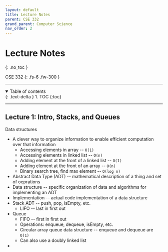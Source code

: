 ```yaml
---
layout: default
title: Lecture Notes
parent: CSE 332
grand_parent: Computer Science
nav_order: 2
---
```


# Lecture Notes
{: .no_toc }

CSE 332
{: .fs-6 .fw-300 }

---

<details open markdown="block">
  <summary>
    Table of contents
  </summary>
  {: .text-delta }
1. TOC
{:toc}
</details>

---

## Lecture 1: Intro, Stacks, and Queues
Data structures
- A clever way to organize information to enable efficient computation over that information
  - Accessing elements in array -- `O(1)`
  - Accessing elements in linked list -- `O(n)`
  - Adding element at the front of a linked list -- `O(1)`
  - Adding element at the front of an array -- `O(n)`
  - Binary search tree, find max element -- `O(log n)`
- Abstract Data Type (ADT) -- mathematical description of a thing and set of oeprations
- Data structure -- specific organization of data and algorithms for implementing an ADT
- Implementation -- actual code implementation of a data structure
- Stack ADT -- push, pop, isEmpty, etc. 
  - LIFO -- last in first out
- Queue
  - FIFO -- first in first out
  - Operations: enqueue, dequeue, isEmpty, etc.
  - Circular array queue data structure -- enqueue and dequeue are `O(1)`
  - Can also use a doubly linked list
- 






